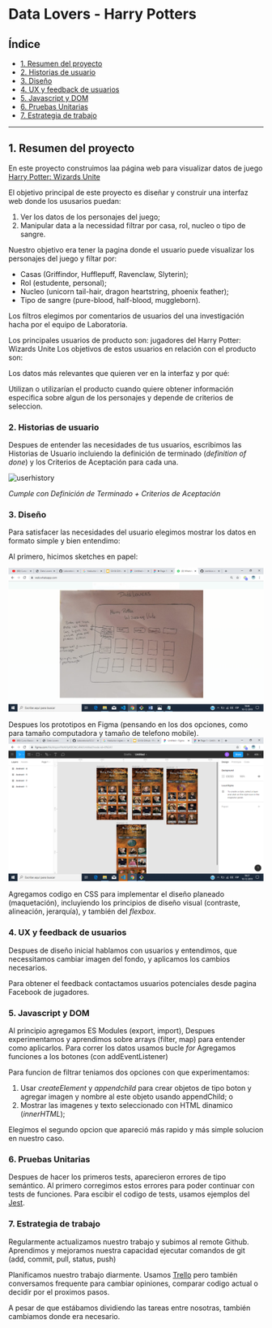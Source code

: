# Data Lovers - Harry Potters

## Índice

* [1. Resumen del proyecto](#1-resumen-del-proyecto)
* [2. Historias de usuario](#2-historias-de-usuario)
* [3. Diseño](#3-diseño)
* [4. UX y feedback de usuarios](#4-UX-y-feedback-de-usuarios)
* [5. Javascript y DOM](#5-Javascript-y-DOM)
* [6. Pruebas Unitarias](#6-pruebas-Unitarias)
* [7. Estrategia de trabajo](#7-estrategia-de-trabajo)

***

## 1. Resumen del proyecto

En este proyecto construimos laa página web para visualizar datos de juego [Harry Potter: Wizards Unite](https://www.wizardingworld.com)

El objetivo principal de este proyecto es diseñar y construir una interfaz web donde los ususarios puedan:
1) Ver los datos de los personajes del juego;
2) Manipular data a la necessidad filtrar por casa, rol, nucleo o tipo de sangre.


Nuestro objetivo era tener la pagina donde el usuario puede visualizar los personajes del juego y filtar por:
- Casas (Griffindor, Hufflepuff, Ravenclaw, Slyterin);
- Rol (estudente, personal);
- Nucleo (unicorn tail-hair, dragon heartstring, phoenix feather);
- Tipo de sangre (pure-blood, half-blood, muggleborn).


Los filtros elegimos por comentarios de usuarios del una investigación hacha por el equipo de Laboratoria. 

Los principales usuarios de producto son: jugadores del Harry Potter: Wizards Unite
Los objetivos de estos usuarios en relación con el producto son:

Los datos más relevantes que quieren ver en la interfaz y por qué:

Utilizan o utilizarían el producto cuando quiere obtener información especifica sobre algun de los personajes y depende de criterios de seleccion. 

### 2. Historias de usuario

Despues de entender las necesidades de tus usuarios, escribimos las Historias de Usuario incluiendo la definición de terminado (_definition of done_) y los
Criterios de Aceptación para cada una.

![userhistory](historiasDeUsuario.jpg) 

_Cumple con Definición de Terminado + Criterios de Aceptación_

### 3. Diseño

Para satisfacer las necesidades del usuario elegimos mostrar los datos en formato simple y bien entendimo:

Al primero, hicimos sketches en papel:

![sketch en papel](https://github.com/ievastumpe/SCL012-data-lovers/blob/master/src/scketch.png?raw=true)

Despues los prototipos en Figma (pensando en los dos opciones, como para tamaño computadora y tamaño de telefono mobile).
![figma para android](https://github.com/ievastumpe/SCL012-data-lovers/blob/master/src/prototipoParaAndroid.png?raw=true)

Agregamos codigo en CSS para implementar el diseño planeado (maquetación), incluyiendo los principios de diseño visual (contraste, alineación, jerarquía), y también del _flexbox_.

### 4. UX y feedback de usuarios

Despues de diseño inicial hablamos con usuarios y entendimos, que necessitamos cambiar imagen del fondo, y aplicamos los cambios necesarios. 

Para obtener el feedback contactamos usuarios potenciales desde pagina Facebook de jugadores. 

### 5. Javascript y DOM

Al principio agregamos ES Modules (export, import), 
Despues experimentamos y aprendimos sobre arrays (filter, map) para entender como aplicarlos. 
Para correr los datos usamos bucle _for_ 
Agregamos funciones a los botones (con addEventListener)

Para funcion de filtrar teniamos dos opciones con que experimentamos:
1) Usar _createElement_ y _appendchild_ para crear objetos de tipo boton y agregar imagen y nombre al este objeto usando appendChild;
o
2) Mostrar las imagenes y texto seleccionado con HTML dinamico (_innerHTML_);

Elegimos el segundo opcion que apareció más rapido y más simple solucion en nuestro caso. 


### 6. Pruebas Unitarias

Despues de hacer los primeros tests, aparecieron errores de tipo semántico. 
Al primero corregimos estos errores para poder continuar con tests de funciones. 
Para escibir el codigo de tests, usamos ejemplos del [Jest](https://jestjs.io/docs/en/using-matchers/).

### 7. Estrategia de trabajo

Regularmente actualizamos nuestro trabajo y subimos al remote Github. 
Aprendimos y mejoramos nuestra capacidad ejecutar comandos de git (add, commit, pull, status, push)

Planificamos nuestro trabajo diarmente. Usamos [Trello](www.trello.com) pero también conversamos frequente para cambiar opiniones, comparar codigo actual o decidir por el proximos pasos. 

A pesar de que estábamos dividiendo las tareas entre nosotras, también cambiamos donde era necesario.







